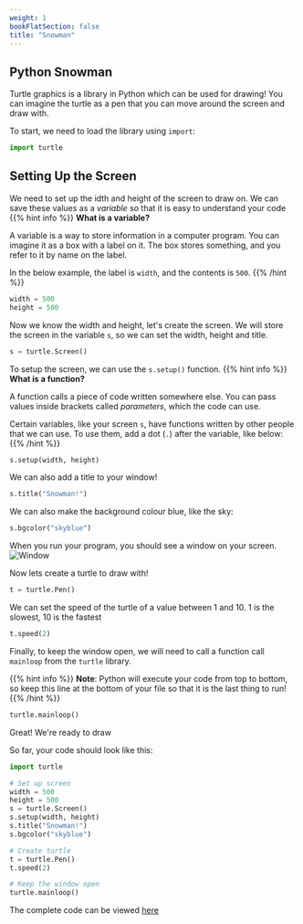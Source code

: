 ```yaml
---
weight: 1
bookFlatSection: false
title: "Snowman"
---
```


## Python Snowman

Turtle graphics is a library in Python which can be used for drawing!
You can imagine the turtle as a pen that you can move around the screen and draw with.

To start, we need to load the library using `import`:
```py
import turtle
```


## Setting Up the Screen

We need to set up the idth and height of the screen to draw on.
We can save these values as a *variable* so that it is easy to understand your code
{{% hint info %}}
**What is a variable?**

A variable is a way to store information in a computer program.
You can imagine it as a box with a label on it.
The box stores something, and you refer to it by name on the label.

In the below example, the label is `width`, and the contents is `500`.
{{% /hint %}}

```py
width = 500
height = 500
```

Now we know the width and height, let's create the screen.
We will store the screen in the variable `s`, so we can set the width, height and title.
```py
s = turtle.Screen()
```

To setup the screen, we can use the `s.setup()` function.
{{% hint info %}}
**What is a function?**

A function calls a piece of code written somewhere else.
You can pass values inside brackets called *parameters*, which the code can use.

Certain variables, like your screen `s`, have functions written by other people that we can use.
To use them, add a dot (`.`) after the variable, like below:
{{% /hint %}}
```py
s.setup(width, height)
```

We can also add a title to your window!
```py
s.title("Snowman!")
```

We can also make the background colour blue, like the sky:
```py
s.bgcolor("skyblue")
```

When you run your program, you should see a window on your screen.
![Window](/christmas-projects/snowman/window.png)

Now lets create a turtle to draw with!
```py
t = turtle.Pen()
```

We can set the speed of the turtle of a value between 1 and 10.
1 is the slowest, 10 is the fastest

```py
t.speed(2)
```

Finally, to keep the window open, we will need to call a function call `mainloop` from the `turtle` library.

{{% hint info %}}
**Note**:
Python will execute your code from top to bottom, so keep this line at the bottom of your file so that it is the last thing to run!
{{% /hint %}}

```py
turtle.mainloop()
```

Great!
We're ready to draw

So far, your code should look like this:
```py
import turtle 

# Set up screen
width = 500
height = 500
s = turtle.Screen()
s.setup(width, height)
s.title("Snowman!")
s.bgcolor("skyblue")

# Create turtle
t = turtle.Pen()
t.speed(2)

# Keep the window open
turtle.mainloop()
```



The complete code can be viewed [here](https://github.com/coderDojoBrighton/christmas-projects/blob/main/code/snowman.py)

